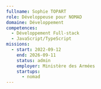 ```yaml
---
fullname: Sophie TOPART
role: Développeuse pour NOMAD
domaine: Développement
competences:
  - Développement Full-stack
  - JavaScript/TypeScript
missions:
  - start: 2022-09-12
    end: 2026-09-11
    status: admin
    employer: Ministère des Armées
    startups:
      - nomad
---
```

